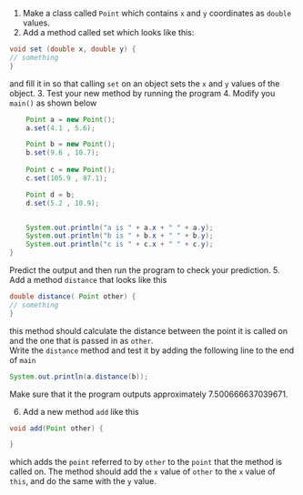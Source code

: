1. Make a class called `Point` which contains `x` and `y` coordinates as `double` values.
2. Add a method called set which looks like this:

```java
void set (double x, double y) {
// something
}
```

and fill it in so that calling `set` on an object sets the `x` and `y` values of the object.
3. Test your new method by running the program
4. Modify you `main()` as shown below

```java
    Point a = new Point();
    a.set(4.1 , 5.6);

    Point b = new Point();  
    b.set(9.6 , 10.7);
    
    Point c = new Point();  
    c.set(105.9 , 87.1);

    Point d = b;  
    d.set(5.2 , 10.9);


    System.out.println("a is " + a.x + " " + a.y);  
    System.out.println("b is " + b.x + " " + b.y);  
    System.out.println("c is " + c.x + " " + c.y);
}
```
Predict the output and then run the program to check your prediction.
5. Add a method `distance` that looks like this 

```java
double distance( Point other) {
// something
}
```
this method should calculate the distance between the point it is called on and the one that is passed in as `other`.  
Write the `distance` method and test it by adding the following line to the end of `main`  

```java
System.out.println(a.distance(b));
```
Make sure that it the program outputs approximately 7.500666637039671.  

6. Add a new method `add` like this

```java
void add(Point other) {

}
```
which adds the `point` referred to by `other` to the `point` that the method is called on. The method should add the `x` value of `other` to the `x` value of `this`, and do the same with the `y` value.



